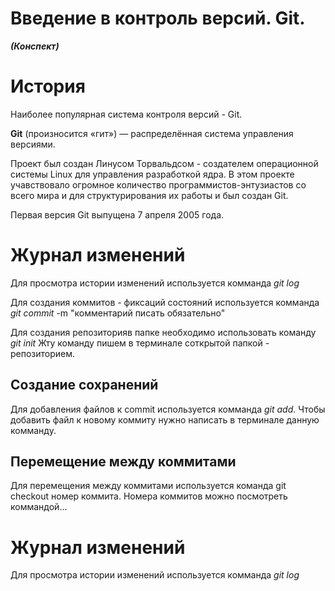 # Введение в контроль версий. Git.
***(Конспект)***




# История 

Наиболее популярная система контроля версий - Git.

**Git** (произносится «гит») — распределённая система управления версиями.

Проект был создан Линусом Торвальдсом - создателем операционной системы Linux для управления разработкой ядра. В этом проекте учавствовало огромное количество программистов-энтузиастов со всего мира и для структурирования их работы и был создан Git.




Первая версия Git выпущена 7 апреля 2005 года.


# Журнал изменений
Для просмотра истории изменений используется комманда *git log*

Для создания коммитов - фиксаций состояний используется комманда *git commit* -m "комментарий писать обязательно"

Для создания репозиторияв папке необходимо использовать команду *git init* Жту команду пишем в терминале соткрытой папкой - репозиторием.

## Создание сохранений

Для добавления файлов к commit используется комманда *git add*. Чтобы добавить файл к новому коммиту нужно написать в терминале данную комманду.

## Перемещение между коммитами
Для перемещения между коммитами используется команда git checkout номер коммита. Номера коммитов можно посмотреть коммандой...


# Журнал изменений
Для просмотра истории изменений используется комманда *git log*

